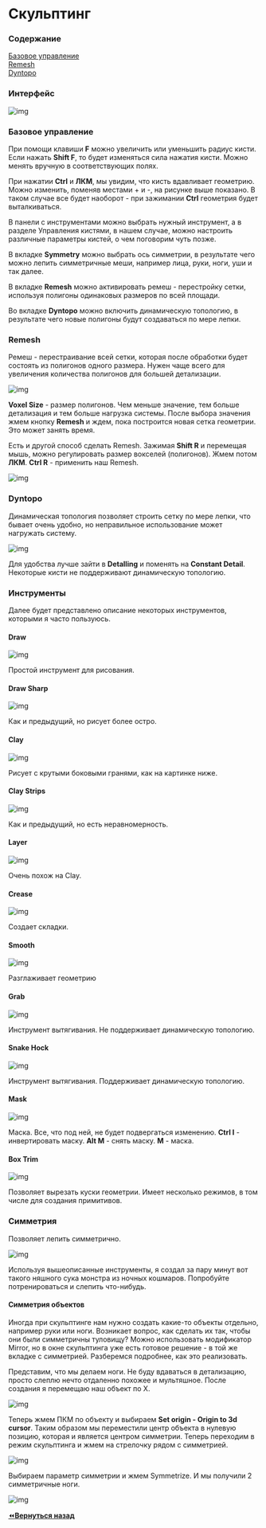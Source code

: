 # Скульптинг

### Содержание

[Базовое управление](#Интерфейс)  
[Remesh](#Remesh)  
[Dyntopo](#Dyntopo)  

### Интерфейс

![img](img01.png)

### Базовое управление

При помощи клавиши **F** можно увеличить или уменьшить радиус кисти. Если нажать **Shift F**, то будет изменяться сила нажатия кисти. Можно менять вручную в соответствующих полях.

При нажатии **Ctrl** и **ЛКМ**, мы увидим, что кисть вдавливает геометрию. Можно изменить, поменяв местами + и -, на рисунке выше показано. В таком случае все будет наоборот - при зажимании **Ctrl** геометрия будет выталкиваться.

В панели с инструментами можно выбрать нужный инструмент, а в разделе Управления кистями, в нашем случае, можно настроить различные параметры кистей, о чем поговорим чуть позже.

В вкладке **Symmetry** можно выбрать ось симметрии, в результате чего можно лепить симметричные меши, например лица, руки, ноги, уши и так далее.

В вкладке **Remesh** можно активировать ремеш - перестройку сетки, используя полигоны одинаковых размеров по всей площади.

Во вкладке **Dyntopo** можно включить динамическую топологию, в результате чего новые полигоны будут создаваться по мере лепки.

### Remesh

Ремеш - перестраивание всей сетки, которая после обработки будет состоять из полигонов одного размера. Нужен чаще всего для увеличения количества полигонов для большей детализации.

![img](img02.png)

**Voxel Size** - размер полигонов. Чем меньше значение, тем больше детализация и тем больше нагрузка системы.
После выбора значения жмем кнопку **Remesh** и ждем, пока построится новая сетка геометрии. Это может занять время.

Есть и другой способ сделать Remesh. Зажимая **Shift R** и перемещая мышь, можно регулировать размер вокселей (полигонов). Жмем потом **ЛКМ**. **Ctrl R** - применить наш Remesh.

![img](img03.png)

### Dyntopo

Динамическая топология позволяет строить сетку по мере лепки, что бывает очень удобно, но неправильное использование может нагружать систему.

![img](img04.png)

Для удобства лучше зайти в **Detalling** и поменять на **Constant Detail**. Некоторые кисти не поддерживают динамическую топологию.

### Инструменты

Далее будет представлено описание некоторых инструментов, которыми я часто пользуюсь.

#### Draw

![img](img05.png)

Простой инструмент для рисования.


#### Draw Sharp

![img](img06.png)

Как и предыдущий, но рисует более остро.


#### Clay

![img](img07.png)

Рисует с крутыми боковыми гранями, как на картинке ниже.


#### Clay Strips

![img](img08.png)

Как и предыдущий, но есть неравномерность.


#### Layer

![img](img09.png)

Очень похож на Clay.


#### Crease

![img](img19.png)

Создает складки.

#### Smooth

![img](img13.png)

Разглаживает геометрию


#### Grab

![img](img10.png)

Инструмент вытягивания. Не поддерживает динамическую топологию.


#### Snake Hock

![img](img11.png)

Инструмент вытягивания. Поддерживает динамическую топологию.


#### Mask

![img](img12.png)

Маска. Все, что под ней, не будет подвергаться изменению. **Ctrl I** - инвертировать маску. **Alt M** - снять маску. **M** - маска.


#### Box Trim

![img](img14.png)

Позволяет вырезать куски геометрии. Имеет несколько режимов, в том числе для создания примитивов.


### Симметрия

Позволяет лепить симметрично.

![img](img15.png)

Используя вышеописанные инструменты, я создал за пару минут вот такого няшного сука монстра из ночных кошмаров. Попробуйте потренироваться и слепить что-нибудь.

#### Симметрия объектов

Иногда при скульптинге нам нужно создать какие-то объекты отдельно, например руки или ноги. Возникает вопрос, как сделать их так, чтобы они были симметричны туловищу? Можно использовать модификатор Mirror, но в окне скульптинга уже есть готовое решение - в той же вкладке с симметрией. Разберемся подробнее, как это реализовать.

Представим, что мы делаем ноги. Не буду вдаваться в детализацию, просто слеплю нечто отдаленно похожее и мультяшное.
После создания я перемещаю наш объект по X.

![img](img16.png)

Теперь жмем ПКМ по объекту и выбираем **Set origin - Origin to 3d cursor**. Таким образом мы переместили центр объекта в нулевую позицию, которая и является центром симметрии. Теперь переходим в режим скульптинга и жмем на стрелочку рядом с симметрией.

![img](img17.png)

Выбираем параметр симметрии и жмем Symmetrize. И мы получили 2 симметричные ноги.

![img](img18.png)

[:rewind:**Вернуться назад**](../../../../README.md)